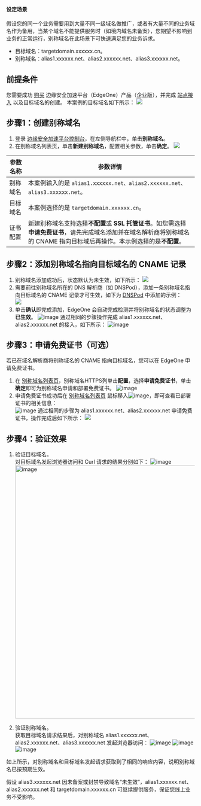 #### 设定场景
假设您的同一个业务需要用到大量不同一级域名做推广，或者有大量不同的业务域名作为备用，当某个域名不能提供服务时（如境内域名未备案），您期望不影响到业务的正常运行，别称域名在此场景下可快速满足您的业务诉求。
- 目标域名：targetdomain.xxxxxx.cn。
- 别称域名：alias1.xxxxxx.net、alias2.xxxxxx.net、alias3.xxxxxx.net。

## 前提条件
您需要成功 [购买](https://console.cloud.tencent.com/edgeone) 边缘安全加速平台（EdgeOne）产品（企业版），并完成 [站点接入](https://cloud.tencent.com/document/product/1552/70788) 以及目标域名的创建。
本案例的目标域名如下所示：
![](https://qcloudimg.tencent-cloud.cn/raw/3df1012b42ccf3af8d489670f07deb76.png)



## 步骤1：创建别称域名
1. 登录 [边缘安全加速平台控制台](https://console.cloud.tencent.com/edgeone)，在左侧导航栏中，单击**别称域名**。
2. 在别称域名列表页，单击**新建别称域名**，配置相关参数，单击**确定**。
![](https://qcloudimg.tencent-cloud.cn/raw/83b885519186f680215815ac1dfcb456.png)
<table>
<thead>
<tr>
<th width="10%">参数名称</th>
<th width="90%">参数详情</th>
</tr>
</thead>
<tbody><tr>
<td>别称域名</td>
<td>本案例输入的是 <code>alias1.xxxxxx.net、alias2.xxxxxx.net、alias3.xxxxxx.net</code>。</td>
</tr>
<tr>
<td>目标域名</td>
<td>本案例选择的是 <code>targetdomain.xxxxxx.cn</code>。</td>
</tr>
<tr>
<td>证书配置</td>
<td>新建别称域名支持选择<strong>不配置</strong>或 <strong>SSL 托管证书</strong>。如您需选择<strong>申请免费证书</strong>，请先完成域名添加并在域名解析商将别称域名的 CNAME 指向目标域后再操作。本示例选择的是<strong>不配置</strong>。</td>
</tr>
</tbody></table>

## 步骤2：添加别称域名指向目标域名的 CNAME 记录
1. 别称域名添加成功后，状态默认为未生效，如下所示：
![](https://qcloudimg.tencent-cloud.cn/raw/0c7f35df8e5c47dddcffcb2b6d8bcec9.png)
2. 需要前往别称域名所在的 DNS 解析商（如 DNSPod），添加一条别称域名指向目标域名的 CNAME 记录才可生效，如下为 [DNSPod](https://console.cloud.tencent.com/cns)  中添加的示例：   
![](https://qcloudimg.tencent-cloud.cn/raw/45a09ed1c0e1dfc3148d9c3b5af58426.png)
3. 单击**确认**即完成添加，EdgeOne 会自动完成检测并将别称域名的状态调整为**已生效**。
![image](https://user-images.githubusercontent.com/114125357/209628343-36d67099-52a6-46e7-aa20-690db6577748.png)
通过相同的步骤操作完成 alias1.xxxxxx.net、alias2.xxxxxx.net 的接入，如下所示：
![image](https://user-images.githubusercontent.com/114125357/209666943-38108796-157e-4871-bc26-b547c6ef670e.png)


## 步骤3：申请免费证书（可选）
若已在域名解析商将别称域名的 CNAME 指向目标域名，您可以在 EdgeOne 申请免费证书。   
1. 在 [别称域名列表页](https://console.cloud.tencent.com/edgeone/alias-domain)，别称域名HTTPS列单击**配置**，选择**申请免费证书**，单击**确定**即可为别称域名申请和部署免费证书。 
![image](https://user-images.githubusercontent.com/114125357/209674281-8da9bc69-7d3b-4a83-90f0-226d7b052348.png)
2. 申请免费证书成功后在 [别称域名列表页](https://console.cloud.tencent.com/edgeone/alias-domain) 鼠标移入![image](https://user-images.githubusercontent.com/114125357/209668160-e713e65c-748f-4ad7-89bb-fd2c07db7448.png)，即可查看已部署证书的相关信息：   
![image](https://user-images.githubusercontent.com/114125357/209668079-da6dd7b3-e638-4f03-973d-8ee8a752b060.png)
通过相同的步骤为 alias1.xxxxxx.net、alias2.xxxxxx.net 申请免费证书，操作完成后如下所示：
![](https://qcloudimg.tencent-cloud.cn/raw/4d2ad21a03035680e94936e821abd8a4.png)

## 步骤4：验证效果
1. 验证目标域名。      
   对目标域名发起浏览器访问和 Curl 请求的结果分别如下：
   ![image](https://user-images.githubusercontent.com/114125357/209670500-e8aebda4-c59a-4016-bacf-8aec5c677c6b.png)
   <img width="677" alt="image" src="https://user-images.githubusercontent.com/114125357/209670859-59ead3fb-876d-4732-96ee-348e82ef8c75.png">

2. 验证别称域名。      
   获取目标域名请求结果后，对别称域名 alias1.xxxxxx.net、alias2.xxxxxx.net、alias3.xxxxxx.net 发起浏览器访问：
   ![image](https://user-images.githubusercontent.com/114125357/209672349-2e1a92d8-2373-4122-913c-acc5e6eabe59.png)
   ![image](https://user-images.githubusercontent.com/114125357/209672389-f90fe80e-c584-439a-9dc4-cb753dbf54b5.png)  
   ![image](https://user-images.githubusercontent.com/114125357/209672525-570f60d7-f120-40ef-bbc3-033d4fd0cd80.png)

如上所示，对别称域名和目标域名发起请求获取到了相同的响应内容，说明别称域名已按预期生效。  

假设 alias3.xxxxxx.net 因未备案或封禁导致域名“未生效”，alias1.xxxxxx.net、alias2.xxxxxx.net 和 targetdomain.xxxxxx.cn 可继续提供服务，保证您线上业务不受影响。

